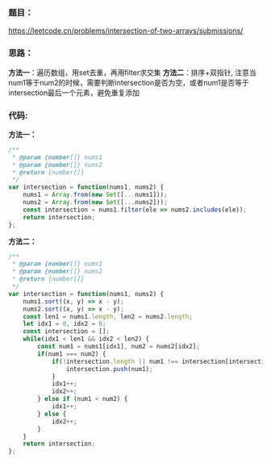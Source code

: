 ### **题目：**
https://leetcode.cn/problems/intersection-of-two-arrays/submissions/


### **思路：** 
**方法一**：遍历数组，用set去重，再用filter求交集
**方法二**：排序+双指针, 注意当num1等于num2的时候，需要判断intersection是否为空，或者num1是否等于intersection最后一个元素，避免重复添加


### **代码:**
**方法一：**
```js
/**
 * @param {number[]} nums1
 * @param {number[]} nums2
 * @return {number[]}
 */
var intersection = function(nums1, nums2) {
    nums1 = Array.from(new Set([...nums1]));
    nums2 = Array.from(new Set([...nums2]));
    const intersection = nums1.filter(ele => nums2.includes(ele));
    return intersection;
};

```
**方法二：**
```js
/**
 * @param {number[]} nums1
 * @param {number[]} nums2
 * @return {number[]}
 */
var intersection = function(nums1, nums2) {
    nums1.sort((x, y) => x - y);
    nums2.sort((x, y) => x - y);
    const len1 = nums1.length, len2 = nums2.length;
    let idx1 = 0, idx2 = 0;
    const intersection = [];
    while(idx1 < len1 && idx2 < len2) {
        const num1 = nums1[idx1], num2 = nums2[idx2];
        if(num1 === num2) {
            if(!intersection.length || num1 !== intersection[intersection.length - 1]) {
                intersection.push(num1);
            }
            idx1++;
            idx2++;
        } else if (num1 < num2) {
            idx1++;
        } else {
            idx2++;
        }
    }
    return intersection;
};
```
